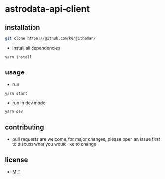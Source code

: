 # astrodata-api-client

## installation

```sh
git clone https://github.com/kenjitheman/
```

- install all dependencies

```sh
yarn install
```

## usage

- run

```sh
yarn start
```

- run in dev mode

```sh
yarn dev
```

## contributing

- pull requests are welcome, for major changes, please open an issue first to
  discuss what you would like to change

## license

- [MIT](https://choosealicense.com/licenses/mit/)
